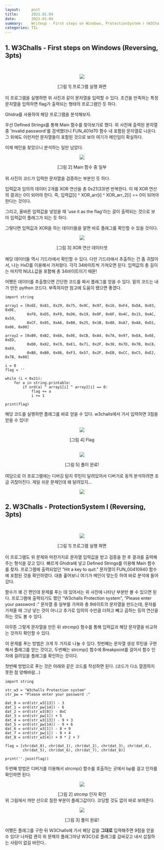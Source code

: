 ```yaml
---
layout:     post
title:      2021.01.04
date:       2021-01-04
summary:	Writeup - First steps on Windows, ProtectionSystem Ⅰ (W3Challs)
categories: TIL
---
```


## 1. W3Challs - First steps on Windows (Reversing, 3pts)

<br>
<p align="center"><img src="https://user-images.githubusercontent.com/75083364/103515317-da163b00-4eb1-11eb-94c1-13383e5ffe39.png"></p>
<center>[그림 1] 프로그램 실행 화면</center><br>
이 프로그램을 실행하면 위 사진과 같이 문자열을 입력할 수 있다.
조건을 만족하는 특정 문자열을 입력하면 flag가 출력되는 형태의 프로그램인 듯 하다.

Ghidra를 사용하여 해당 프로그램을 분석해보자.

우선 Defined Strings를 통해 Main 함수를 찾아보기로 했다.
위 사진에 출력된 문자열 중 'Invalid password'를 검색했더니 FUN_401d70 함수 내 포함된 문자열로 나온다. 그 외에도 이런저런 문자열들이 포함된 것으로 보아 여기가 메인임이 확실하다.

이제 메인을 찾았으니 분석하는 일만 남았다.

<p align="center"><img src="https://user-images.githubusercontent.com/75083364/103515322-db476800-4eb1-11eb-9cc2-b8ffbf4ec063.png"></p>
<center>[그림 2] Main 함수 중 일부</center><br>
위 사진의 코드가 입력한 문자열을 검증하는 부분인 듯 하다.

입력값과 임의의 데이터 2개를 XOR 연산을 총 0x21(33)번 반복한다.
이 때 XOR 연산의 결과는 0이 되어야 한다. 즉, 입력값[i] ^ XOR_arr[i] ^ XOR_arr_2[i] == 0이 되어야 한다는 것이다.

그리고, 올바른 입력값을 넣었을 때 'use it as the flag'라는 글이 출력되는 것으로 보아 입력값이 플래그가 되는 듯 하다.

그렇다면 입력값과 XOR을 하는 데이터들을 알면 바로 플래그를 확인할 수 있을 것이다.

<p align="center"><img src="https://user-images.githubusercontent.com/75083364/103515325-dbdffe80-4eb1-11eb-86a1-1333d27cf6cf.png"></p>
<center>[그림 3] XOR 연산 데이터셋</center><br>
해당 데이터들 역시 기드라에서 확인할 수 있다. 
다만 기드라에서 추출하는 건 좀 귀찮아서, 나는 HxD를 이용해서 가져왔다.
각각 34바이트씩 가져오면 된다. 입력값의 총 길이는 마지막 NULL값을 포함해 총 34바이트이기 때문!

어쨌든 데이터를 추출했으면 간단한 코드를 짜서 플래그를 얻을 수 있다.
밑의 코드는 내가 만든 python 코드다. 부족하지만 참고에 도움이 됐으면 좋겠다.

```{.python}
import string

array1 = [0xEE, 0x81, 0x29, 0x75, 0x9C, 0x97, 0x16, 0xF4, 0xDA, 0x03, 0xDE,
          0xF8, 0xD5, 0xF8, 0xD6, 0x19, 0x0F, 0x6F, 0x4C, 0x15, 0xAC, 0x59,
          0xCF, 0x85, 0xA6, 0xB0, 0x25, 0x1B, 0x88, 0xA7, 0xA8, 0xD1, 0x06, 0x00]

array2 = [0xB9, 0xB2, 0x6A, 0x0E, 0xCB, 0xA4, 0x7A, 0x97, 0xEA, 0x6E, 0xED,
          0xD8, 0x82, 0xC9, 0xE1, 0x71, 0x2F, 0x38, 0x7D, 0x7B, 0xC8, 0x69,
          0xB8, 0xB0, 0x86, 0xF3, 0x57, 0x2F, 0xEB, 0xCC, 0xC5, 0xE2, 0x7B, 0x00]

i = 0
flag = ''

while (i < 0x21):
    for a in string.printable:
        if ord(a) ^ array1[i] ^ array2[i] == 0:
            flag += a
            i += 1

print(flag)
```

해당 코드를 실행하면 플래그를 바로 얻을 수 있다. w3challs에서 가서 입력하면 3점을 얻을 수 있다!

<p align="center"><img src="https://user-images.githubusercontent.com/75083364/103515327-dc789500-4eb1-11eb-956c-0f61a4a5c089.png"></p>
<center>[그림 4] Flag</center><br>

<p align="center"><img src="https://user-images.githubusercontent.com/75083364/103515329-dc789500-4eb1-11eb-9060-976f295f129b.png"></p>
<center>[그림 5] 풀이 완료!</center><br>
여담으로 이 프로그램에는 디버깅 탐지 루틴이 달려있어서 디버거로 동적 분석하려면 조금 귀찮아진다. 제일 쉬운 문제인데 왜 달려있지...

<p align="center"><img src="https://user-images.githubusercontent.com/75083364/103515331-dd112b80-4eb1-11eb-8eb9-6973dfae8fae.png"></p>

## 2. W3Challs - ProtectionSystem Ⅰ (Reversing, 3pts)

<br>
<p align="center"><img src="https://user-images.githubusercontent.com/75083364/103532263-42731580-4ece-11eb-9a3d-0ce8fa254b32.png"></p>
<center>[그림 1] 프로그램 실행 화면</center><br>
이 프로그램도 위 문제와 마찬가지로 문자열 입력값을 받고 검증을 한 후 결과를 출력해주는 형식을 갖고 있다.
빠르게 Ghidra에 넣고 Defined Strings를 이용해 Main 함수를 찾자.
프로그램에 출력되었던 "Hit a key to quit." 문자열이 FUN_00410940 함수에 포함된 것을 확인하였다.
대충 훑어보니 여기가 메인이 맞는듯 하여 바로 분석에 들어갔다.

함수가 꽤 긴 편인데 문제를 푸는 데 있어서는 위 사진에 나타난 부분만 볼 수 있으면 된다.
프로그램에 출력되기도 했던 "W3challs Protection system", "Please enter your password :" 문자열 중 일부를 가져와
총 9바이트의 문자열을 만드는데, 문자를 가져올 때 그냥 넣는 것이 아니고 추가로 임의의 수만큼 더하고 빼고 곱하는 등의 연산을 하는 것도 볼 수 있다.

아무튼 그렇게 문자열을 만든 뒤 strcmp() 함수를 통해 입력값과 해당 문자열을 비교하는 것까지 확인할 수 있다.

이 문제를 푸는 방법은 크게 두 가지로 나눌 수 있다.
첫번째는 문자열 생성 루틴을 구현해서 플래그를 얻는 것이고, 두번째는 strcmp() 함수에 Breakpoint를 걸어서 함수 인자에 걸려있을 플래그를 확인하는 것이다.

첫번째 방법으로 푸는 것은 아래와 같은 코드를 작성하면 된다. (코드가 다소 깔끔하지 못한 점 양해바람...)

```(.python)
import string

str_w3 = "W3challs Protection system"
str_pw = "Please enter your password :"

dat_0 = ord(str_w3[13]) - 3
dat_1 = ord(str_pw[14]) - 6
dat_2 = ord(str_w3[0]) - 0xC
dat_3 = ord(str_pw[1]) + 5
dat_4 = ord(str_w3[13]) - 9 + 3
dat_5 = ord(str_pw[14]) - 9 + 6
dat_6 = ord(str_w3[1]) - 8 + 9
dat_7 = ord(str_pw[1]) - 9 + 4
dat_8 = ord(str_w3[4]) + 9 * 2 + 7

flag = [chr(dat_0), chr(dat_1), chr(dat_2), chr(dat_3), chr(dat_4),
        chr(dat_5), chr(dat_6), chr(dat_7), chr(dat_8)]

print(''.join(flag))
```

두번째 방법은 디버거를 이용해서 strcmp() 함수를 호출하는 곳에서 bp를 걸고 인자를 확인하면 된다.

<p align="center"><img src="https://user-images.githubusercontent.com/75083364/103532266-430bac00-4ece-11eb-9ab9-31093806fa22.png"></p>
<center>[그림 2] strcmp 인자 확인</center>
위 그림에서 까만 선으로 칠한 부분이 플래그값이다. 코딩할 것도 없이 바로 보여준다.

<p align="center"><img src="https://user-images.githubusercontent.com/75083364/103532268-43a44280-4ece-11eb-9f0b-f38a0f1af4b4.png"></p>
<center>[그림 3] 풀이 완료!</center>

어쨌든 플래그를 구한 뒤 W3Challs에 가서 해당 값을 **그대로** 입력해주면 9점을 얻을 수 있다!
나처럼 괜히 위 문제의 플래그마냥 W3C{}로 플래그를 감싸갖고 내서 삽질하는 사람이 없길 바란다..